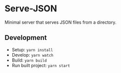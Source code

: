 # Serve-JSON

Minimal server that serves JSON files from a directory.

## Development

- Setup: `yarn install`
- Develop: `yarn watch`
- Build: `yarn build`
- Run built project: `yarn start`
